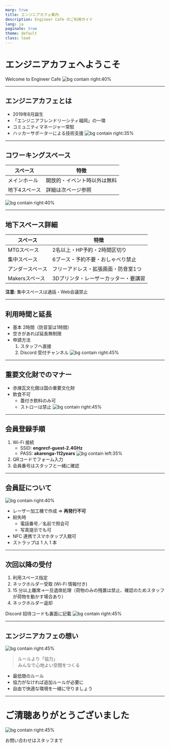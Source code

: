 ```yaml
---
marp: true
title: エンジニアカフェ案内
description: Engineer Cafe のご利用ガイド
lang: ja
paginate: true
theme: default
class: lead
---
```


# エンジニアカフェへようこそ  
Welcome to Engineer Cafe
![bg contain right:40%](/assets/images/engineercafelogo.png)

<!-- _narration: 皆さん、エンジニアカフェへようこそ。ここはエンジニアが学び、交流し、成長できる公共スペースです。本スライドでは施設の概要と利用方法を説明します。 -->

---

## エンジニアカフェとは

- 2019年8月誕生  
- 「エンジニアフレンドリーシティ福岡」の一環  
- コミュニティマネージャー常駐  
- ハッカーサポーターによる技術支援
![bg contain right:35%](/assets/images/engineerfriendlogo.png)

<!-- _narration: エンジニアカフェは福岡市と市民の協力で生まれました。コミュニティマネージャーとハッカーサポーターが日々皆さんをサポートします。 -->

---

## コワーキングスペース

| スペース       | 特徴                   |
|------------|----------------------|
| メインホール     | 開放的・イベント時以外は無料 |
| 地下4スペース  | 詳細は次ページ参照       |
![bg contain right:40%](/assets/images/concentratespace.jpg)

---

## 地下スペース詳細

| スペース         | 特徴                           |
|--------------|------------------------------|
| MTGスペース      | 2名以上・HP予約・2時間区切り     |
| 集中スペース     | 6ブース・予約不要・おしゃべり禁止 |
| アンダースペース | フリーアドレス・拡張画面・防音室1つ |
| Makersスペース   | 3Dプリンタ・レーザーカッター・要講習 |

**注意:** 集中スペースは通話・Web会議禁止

<!-- _narration: 利用できるスペースは三つ。特に集中スペースはおしゃべり禁止です。席移動は必ず受付にお声がけください。 -->

---

## 利用時間と延長

- 基本 2時間（防音室は1時間）
- 空きがあれば延長無制限
- 申請方法  
  1. スタッフへ直接  
  2. Discord 受付チャンネル
![bg contain right:45%](/assets/images/discord.jpg)

<!-- _narration: 席は二時間区切りですが、空いていれば延長できます。延長はスタッフか Discord で申請してください。 -->

---

## 重要文化財でのマナー

- 赤煉瓦文化館は国の重要文化財
- 飲食不可  
  - 蓋付き飲料のみ可  
  - ストローは禁止
![bg contain right:45%](/assets/images/notalloweat.png)

<!-- _narration: 建物は重要文化財です。飲食は基本禁止で、蓋付き飲料だけ許可されています。ストローも不可なのでご注意ください。 -->

---

## 会員登録手順

1. Wi-Fi 接続  
   - SSID: **engnrcf-guest-2.4GHz**  
   - PASS: **akarenga-112years**
![bg contain left:35%](/assets/images/engineercafewifi.png)
2. QRコードでフォーム入力  
3. 会員番号はスタッフと一緒に確認

---

## 会員証について
![bg contain right:40%](/assets/images/membershipcards.jpg)

- レーザー加工機で作成 ⇒ **再発行不可**  
- 紛失時  
  - 電話番号／名前で照会可  
  - 写真提示でも可  
- NFC 連携でスマホタップ入館可  
- ストラップは 1 人 1 本

<!-- _narration: 会員証は再発行できません。紛失時は番号照会や写真提示で対応可能です。NFC 登録も便利です。 -->

---

## 次回以降の受付

1. 利用スペース指定  
2. ネックホルダー受取 (Wi-Fi 情報付き)  
3. 15 分以上離席→一旦退席処理（荷物のみの残置は禁止、確認のためスタッフが荷物を動かす場合あり）  
4. ネックホルダー返却

Discord 招待コードも裏面に記載
![bg contain right:45%](/assets/images/discord.jpg)

<!-- _narration: 受付では利用スペースをお伝えください。ネックホルダーに Wi-Fi と Discord 情報があります。15 分以上外出する場合は荷物を置いたままにしないでください。確認のためスタッフが荷物に触れることがあります。帰る際は必ず返却してください。 -->

---

## エンジニアカフェの想い
![bg contain right:45%](/assets/images/welcomeoerson.png)

> ルールより「協力」  
> みんなで心地よい空間をつくる

- 最低限のルール  
- 協力がなければ追加ルールが必要に  
- 自由で快適な環境を一緒に守りましょう

<!-- _narration: 私たちはルールを極力増やしたくありません。利用者同士の協力があってこそ、自由で快適な空間が保たれます。 -->

---

# ご清聴ありがとうございました
![bg contain right:45%](/assets/images/regsterform.png)

お問い合わせはスタッフまで

<!-- _narration: 以上で説明は終了です。ご質問があればお気軽にスタッフへどうぞ。 -->